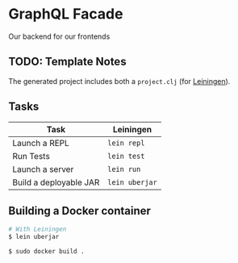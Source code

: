 # GraphQL Facade
Our backend for our frontends

## TODO: Template Notes

The generated project includes both a
`project.clj` (for [Leiningen](http://leiningen.org/)).

## Tasks

| Task                   |   Leiningen    |
|------------------------|----------------|
| Launch a REPL          | `lein repl`    |
| Run Tests              | `lein test`    |
| Launch a server        | `lein run`     |
| Build a deployable JAR | `lein uberjar` |

## Building a Docker container

```sh
# With Leiningen
$ lein uberjar

$ sudo docker build .
```
